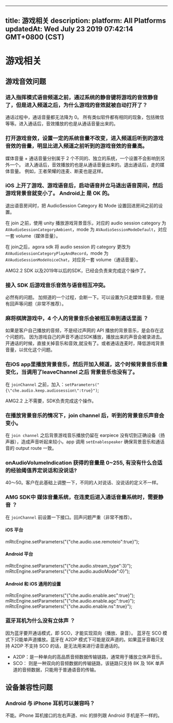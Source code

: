 
---
title: 游戏相关
description: 
platform: All Platforms
updatedAt: Wed July 23 2019 07:42:14 GMT+0800 (CST)
---
# 游戏相关
## 游戏音效问题

### 进入指挥模式语音频道之前，通过系统的静音键将游戏的音效静音了，但是进入频道之后，为什么游戏的音效就被自动打开了？

通话过程中，通话音量都无法降为 0。 所有类似软件都有相同的现象，包括微信等等。进入通话后，音效播放的也是从通话音量出来的。

### 打开游戏音效，设置一定的系统音量不改变，进入频道后听到的游戏音效的音量，明显比进入频道之前听到的游戏音效的音量高。

媒体音量 + 通话音量分别属于 2 个不同的、独立的系统，一个设置不会影响到另外一个。 进入通话后，音效播放的也是从通话音量出来的。退出通话后，走的媒体音量。 例如，王者荣耀的连麦、断麦也是这样。

### iOS 上开了游戏、游戏语音后，启动语音并立马退出语音房间，然后游戏背景音就变小了。 Android上 是 OK 的。

退出语音房间时，把 AudioSession Category 和 Mode 设置回进房间之前的设置。 

在 join 之前，使用 unity 播放游戏背景音乐，对应的 audio session category 为 `AVAudioSessionCategoryAmbient`，mode 为 `AVAudioSessionModeDefault`，对应一套 volume（媒体音量）。

在 join之后，agora sdk 将 audio session 的 category 更改为 `AVAudioSessionCategoryPlayAndRecord`，mode 为 `AVAudioSessionModeVoiceChat`，对应另一套 volume（通话音量）。

AMG2.2 SDK 以及2019年以后的SDK，已经会负责来完成这个操作了。

### 接入 SDK 后游戏音乐音效与语音相互冲突。

必然有的问题。 加频道的一个过程，会断一下。可以设置为只走媒体音量，但是有回声等问题（非常不推荐）。

### 麻将棋牌游戏中，4 个人的背景音乐会被相互串到通话里面 ？

如果是客户自己播放的音频，不是经过声网的 API 播放的背景音乐，是会存在这个问题的。 因为游戏自己的声音不通过SDK播放，播放出来的声音会被录进去。
开通话的时候，直接关掉音乐和音效,就没有了。或者通话连麦时，降低游戏背景音量，以优化这个问题。

### 在iOS app里播放背景音乐，然后开加入频道，这个时候背景音乐音量变化，当调用了leaveChannel 之后 背景音乐也没有了。

在 `joinChannel` 之前，加入：`setParameters("{\"che.audio.keep.audiosession\":true}")`;

AMG2.2 上不需要，SDK负责完成这个操作。 

### 在播放背景音乐的情况下，join channel 后，听到的背景音乐声音会变小。

在 `join channel` 之后背景游戏音乐播放仍留在 earpiece 没有切到正确设备（扬声器），造成声音听起来较小。app 调用 `setEnablespeaker` 确保背景音乐和通话音的 output route 一致。

### onAudioVolumeIndication 获得的音量是 0~255, 有没有什么合适的经验阈值界定说话和没说话?

40～50。客户在此基础上调整一下，不同的人对说话、没说话的定义不一样。

### AMG SDK中 媒体音量系统，在连麦后进入通话音量系统时，需要静音 ？

在 `joinChannel` 前设置一下接口。回声问题严重（非常不推荐）。

#### iOS 平台

mRtcEngine.setParameters("{\"che.audio.use.remoteio\":true}");

#### Android 平台

mRtcEngine.setParameters("{\"che.audio.stream_type\":3}");
mRtcEngine.setParameters("{\"che.audio.audioMode\":0}");

#### Android 和 iOS 通用的设置

mRtcEngine.setParameters("{\"che.audio.enable.aec\":true}");
mRtcEngine.setParameters("{\"che.audio.enable.agc\":true}");
mRtcEngine.setParameters("{\"che.audio.enable.ns\":true}");


### 蓝牙耳机为什么没有立体声 ？

因为蓝牙要开通话模式，即 SCO，才能实现双向（播放、录音）。 蓝牙在 SCO 模式下只能单声道播放。蓝牙在 A2DP 模式下可能是双声道的。如果蓝牙音箱只支持 A2DP 不支持 SCO 的话，是无法用来进行语音通话的。

* A2DP：是一种单向的高品质音频数据传输链路，通常用于播放立体声音乐。
* SCO： 则是一种双向的音频数据的传输链路，该链路只支持 8K 及 16K 单声道的音频数据，只能用于普通语音的传输。

## 设备兼容性问题

### Android 与 iPhone 耳机可以兼容吗？

不能。iPhone 耳机接口的左右声道、mic 的排列跟 Android 手机是不一样的。

